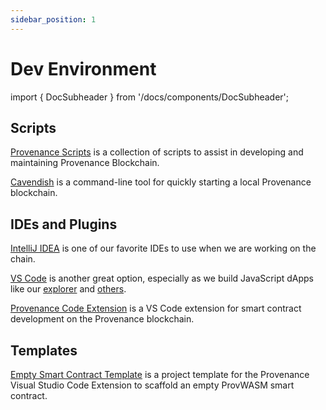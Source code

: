 ```yaml
---
sidebar_position: 1
---
```


# Dev Environment

import { DocSubheader } from '/docs/components/DocSubheader';

<DocSubheader text='Tools, Scripts and Tricks'
/>

## Scripts

[Provenance Scripts](https://github.com/provenance-io/scripts) is a collection of scripts to assist in developing and maintaining Provenance Blockchain.

[Cavendish](https://github.com/provenance-io/cavendish) is a command-line tool for quickly starting a local Provenance blockchain.

## IDEs and Plugins

[IntelliJ IDEA](https://www.jetbrains.com/idea/) is one of our favorite IDEs to use when we are working on the chain.

[VS Code](https://code.visualstudio.com/) is another great option, especially as we build JavaScript dApps like our [explorer](/docs/discover/explorer.md) and [others](/docs/discover/dapps).

[Provenance Code Extension](https://github.com/FigureTechnologies/provenance-code-extension) is a VS Code extension for smart contract development on the Provenance blockchain.

## Templates

[Empty Smart Contract Template](https://github.com/FigureTechnologies/empty-smart-contract-template) is a project template for the Provenance Visual Studio Code Extension to scaffold an empty ProvWASM smart contract.
